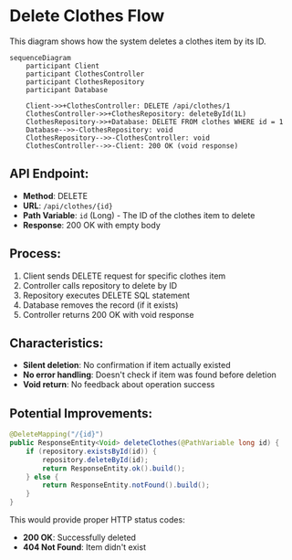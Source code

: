 # Delete Clothes Flow

This diagram shows how the system deletes a clothes item by its ID.

```mermaid
sequenceDiagram
    participant Client
    participant ClothesController
    participant ClothesRepository
    participant Database
    
    Client->>+ClothesController: DELETE /api/clothes/1
    ClothesController->>+ClothesRepository: deleteById(1L)
    ClothesRepository->>+Database: DELETE FROM clothes WHERE id = 1
    Database-->>-ClothesRepository: void
    ClothesRepository-->>-ClothesController: void
    ClothesController-->>-Client: 200 OK (void response)
```

## API Endpoint:
- **Method**: DELETE
- **URL**: `/api/clothes/{id}`
- **Path Variable**: `id` (Long) - The ID of the clothes item to delete
- **Response**: 200 OK with empty body

## Process:
1. Client sends DELETE request for specific clothes item
2. Controller calls repository to delete by ID
3. Repository executes DELETE SQL statement
4. Database removes the record (if it exists)
5. Controller returns 200 OK with void response

## Characteristics:
- **Silent deletion**: No confirmation if item actually existed
- **No error handling**: Doesn't check if item was found before deletion
- **Void return**: No feedback about operation success

## Potential Improvements:
```java
@DeleteMapping("/{id}")
public ResponseEntity<Void> deleteClothes(@PathVariable long id) {
    if (repository.existsById(id)) {
        repository.deleteById(id);
        return ResponseEntity.ok().build();
    } else {
        return ResponseEntity.notFound().build();
    }
}
```

This would provide proper HTTP status codes:
- **200 OK**: Successfully deleted
- **404 Not Found**: Item didn't exist